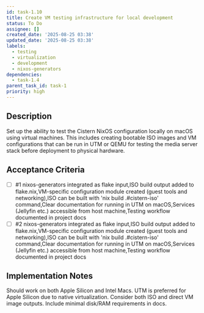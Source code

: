 ```yaml
---
id: task-1.10
title: Create VM testing infrastructure for local development
status: To Do
assignee: []
created_date: '2025-08-25 03:38'
updated_date: '2025-08-25 03:38'
labels:
  - testing
  - virtualization
  - development
  - nixos-generators
dependencies:
  - task-1.4
parent_task_id: task-1
priority: high
---
```


## Description

Set up the ability to test the Cistern NixOS configuration locally on macOS using virtual machines. This includes creating bootable ISO images and VM configurations that can be run in UTM or QEMU for testing the media server stack before deployment to physical hardware.

## Acceptance Criteria
<!-- AC:BEGIN -->
- [ ] #1 nixos-generators integrated as flake input,ISO build output added to flake.nix,VM-specific configuration module created (guest tools and networking),ISO can be built with 'nix build .#cistern-iso' command,Clear documentation for running in UTM on macOS,Services (Jellyfin etc.) accessible from host machine,Testing workflow documented in project docs
- [ ] #2 nixos-generators integrated as flake input,ISO build output added to flake.nix,VM-specific configuration module created (guest tools and networking),ISO can be built with 'nix build .#cistern-iso' command,Clear documentation for running in UTM on macOS,Services (Jellyfin etc.) accessible from host machine,Testing workflow documented in project docs
<!-- AC:END -->

## Implementation Notes

Should work on both Apple Silicon and Intel Macs. UTM is preferred for Apple Silicon due to native virtualization. Consider both ISO and direct VM image outputs. Include minimal disk/RAM requirements in docs.
